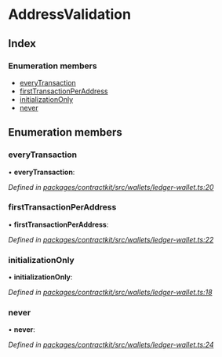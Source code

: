 # AddressValidation

## Index

### Enumeration members

* [everyTransaction](_wallets_ledger_wallet_.addressvalidation.md#everytransaction)
* [firstTransactionPerAddress](_wallets_ledger_wallet_.addressvalidation.md#firsttransactionperaddress)
* [initializationOnly](_wallets_ledger_wallet_.addressvalidation.md#initializationonly)
* [never](_wallets_ledger_wallet_.addressvalidation.md#never)

## Enumeration members

### everyTransaction

• **everyTransaction**:

_Defined in_ [_packages/contractkit/src/wallets/ledger-wallet.ts:20_](https://github.com/celo-org/celo-monorepo/blob/master/packages/contractkit/src/wallets/ledger-wallet.ts#L20)

### firstTransactionPerAddress

• **firstTransactionPerAddress**:

_Defined in_ [_packages/contractkit/src/wallets/ledger-wallet.ts:22_](https://github.com/celo-org/celo-monorepo/blob/master/packages/contractkit/src/wallets/ledger-wallet.ts#L22)

### initializationOnly

• **initializationOnly**:

_Defined in_ [_packages/contractkit/src/wallets/ledger-wallet.ts:18_](https://github.com/celo-org/celo-monorepo/blob/master/packages/contractkit/src/wallets/ledger-wallet.ts#L18)

### never

• **never**:

_Defined in_ [_packages/contractkit/src/wallets/ledger-wallet.ts:24_](https://github.com/celo-org/celo-monorepo/blob/master/packages/contractkit/src/wallets/ledger-wallet.ts#L24)

